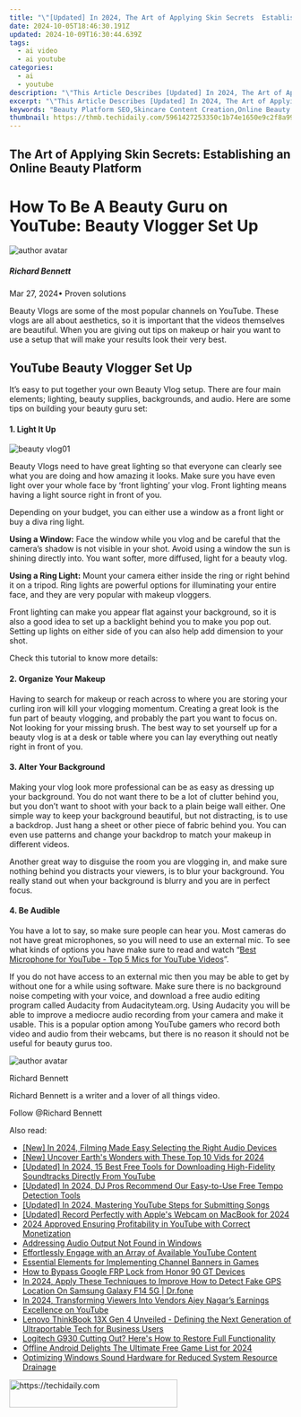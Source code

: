 ```yaml
---
title: "\"[Updated] In 2024, The Art of Applying Skin Secrets  Establishing an Online Beauty Platform\""
date: 2024-10-05T18:46:30.191Z
updated: 2024-10-09T16:30:44.639Z
tags:
  - ai video
  - ai youtube
categories:
  - ai
  - youtube
description: "\"This Article Describes [Updated] In 2024, The Art of Applying Skin Secrets: Establishing an Online Beauty Platform\""
excerpt: "\"This Article Describes [Updated] In 2024, The Art of Applying Skin Secrets: Establishing an Online Beauty Platform\""
keywords: "Beauty Platform SEO,Skincare Content Creation,Online Beauty Tips,Establishing Brand Presence,Secrets for Skincare Success,Digital Skin Care Strategies,Engaging Online Beauty Audience"
thumbnail: https://thmb.techidaily.com/5961427253350c1b74e1650e9c2f8a99858d6dfe3a81786842ed520231401b1b.jpg
---
```


## The Art of Applying Skin Secrets: Establishing an Online Beauty Platform

# How To Be A Beauty Guru on YouTube: Beauty Vlogger Set Up

![author avatar](https://images.wondershare.com/filmora/article-images/richard-bennett.jpg)

##### Richard Bennett

 Mar 27, 2024• Proven solutions

Beauty Vlogs are some of the most popular channels on YouTube. These vlogs are all about aesthetics, so it is important that the videos themselves are beautiful. When you are giving out tips on makeup or hair you want to use a setup that will make your results look their very best.

## YouTube Beauty Vlogger Set Up

It’s easy to put together your own Beauty Vlog setup. There are four main elements; lighting, beauty supplies, backgrounds, and audio. Here are some tips on building your beauty guru set:

#### 1\. Light It Up

![beauty vlog01](https://images.wondershare.com/filmora/article-images/beauty-vlog01.JPG)

Beauty Vlogs need to have great lighting so that everyone can clearly see what you are doing and how amazing it looks. Make sure you have even light over your whole face by ‘front lighting’ your vlog. Front lighting means having a light source right in front of you.

Depending on your budget, you can either use a window as a front light or buy a diva ring light.

**Using a Window:**  Face the window while you vlog and be careful that the camera’s shadow is not visible in your shot. Avoid using a window the sun is shining directly into. You want softer, more diffused, light for a beauty vlog.

**Using a Ring Light:**  Mount your camera either inside the ring or right behind it on a tripod. Ring lights are powerful options for illuminating your entire face, and they are very popular with makeup vloggers.

Front lighting can make you appear flat against your background, so it is also a good idea to set up a backlight behind you to make you pop out. Setting up lights on either side of you can also help add dimension to your shot.

Check this tutorial to know more details:

#### 2\. Organize Your Makeup

Having to search for makeup or reach across to where you are storing your curling iron will kill your vlogging momentum. Creating a great look is the fun part of beauty vlogging, and probably the part you want to focus on. Not looking for your missing brush. The best way to set yourself up for a beauty vlog is at a desk or table where you can lay everything out neatly right in front of you.

#### 3\. Alter Your Background

Making your vlog look more professional can be as easy as dressing up your background. You do not want there to be a lot of clutter behind you, but you don’t want to shoot with your back to a plain beige wall either. One simple way to keep your background beautiful, but not distracting, is to use a backdrop. Just hang a sheet or other piece of fabric behind you. You can even use patterns and change your backdrop to match your makeup in different videos.

Another great way to disguise the room you are vlogging in, and make sure nothing behind you distracts your viewers, is to blur your background. You really stand out when your background is blurry and you are in perfect focus.

#### 4\. Be Audible

You have a lot to say, so make sure people can hear you. Most cameras do not have great microphones, so you will need to use an external mic. To see what kinds of options you have make sure to read and watch “[Best Microphone for YouTube - Top 5 Mics for YouTube Videos](https://tools.techidaily.com/wondershare/filmora/download/)”.

If you do not have access to an external mic then you may be able to get by without one for a while using software. Make sure there is no background noise competing with your voice, and download a free audio editing program called Audacity from Audacityteam.org. Using Audacity you will be able to improve a mediocre audio recording from your camera and make it usable. This is a popular option among YouTube gamers who record both video and audio from their webcams, but there is no reason it should not be useful for beauty gurus too.

![author avatar](https://images.wondershare.com/filmora/article-images/richard-bennett.jpg)

Richard Bennett

Richard Bennett is a writer and a lover of all things video.

Follow @Richard Bennett

<ins class="adsbygoogle"
     style="display:block"
     data-ad-format="autorelaxed"
     data-ad-client="ca-pub-7571918770474297"
     data-ad-slot="1223367746"></ins>

<ins class="adsbygoogle"
     style="display:block"
     data-ad-client="ca-pub-7571918770474297"
     data-ad-slot="8358498916"
     data-ad-format="auto"
     data-full-width-responsive="true"></ins>

<span class="atpl-alsoreadstyle">Also read:</span>
<div><ul>
<li><a href="https://youtube-docs.techidaily.com/n-2024-filming-made-easy-selecting-the-right-audio-devices/"><u>[New] In 2024, Filming Made Easy Selecting the Right Audio Devices</u></a></li>
<li><a href="https://youtube-docs.techidaily.com/ncover-earths-wonders-with-these-top-10-vids-for-2024/"><u>[New] Uncover Earth's Wonders with These Top 10 Vids for 2024</u></a></li>
<li><a href="https://youtube-docs.techidaily.com/ed-in-2024-15-best-free-tools-for-downloading-high-fidelity-soundtracks-directly-from-youtube/"><u>[Updated] In 2024, 15 Best Free Tools for Downloading High-Fidelity Soundtracks Directly From YouTube</u></a></li>
<li><a href="https://fox-helps.techidaily.com/updated-in-2024-dj-pros-recommend-our-easy-to-use-free-tempo-detection-tools/"><u>[Updated] In 2024, DJ Pros Recommend Our Easy-to-Use Free Tempo Detection Tools</u></a></li>
<li><a href="https://youtube-docs.techidaily.com/ed-in-2024-mastering-youtube-steps-for-submitting-songs/"><u>[Updated] In 2024, Mastering YouTube Steps for Submitting Songs</u></a></li>
<li><a href="https://digital-screen-recording.techidaily.com/updated-record-perfectly-with-apples-webcam-on-macbook-for-2024/"><u>[Updated] Record Perfectly with Apple's Webcam on MacBook for 2024</u></a></li>
<li><a href="https://youtube-docs.techidaily.com/approved-ensuring-profitability-in-youtube-with-correct-monetization/"><u>2024 Approved Ensuring Profitability in YouTube with Correct Monetization</u></a></li>
<li><a href="https://win11.techidaily.com/addressing-audio-output-not-found-in-windows/"><u>Addressing Audio Output Not Found in Windows</u></a></li>
<li><a href="https://youtube-docs.techidaily.com/tlessly-engage-with-an-array-of-available-youtube-content/"><u>Effortlessly Engage with an Array of Available YouTube Content</u></a></li>
<li><a href="https://youtube-docs.techidaily.com/tial-elements-for-implementing-channel-banners-in-games/"><u>Essential Elements for Implementing Channel Banners in Games</u></a></li>
<li><a href="https://bypass-frp.techidaily.com/how-to-bypass-google-frp-lock-from-honor-90-gt-devices-by-drfone-android/"><u>How to Bypass Google FRP Lock from Honor 90 GT Devices</u></a></li>
<li><a href="https://change-location.techidaily.com/in-2024-apply-these-techniques-to-improve-how-to-detect-fake-gps-location-on-samsung-galaxy-f14-5g-drfone-by-drfone-virtual-android/"><u>In 2024, Apply These Techniques to Improve How to Detect Fake GPS Location On Samsung Galaxy F14 5G | Dr.fone</u></a></li>
<li><a href="https://youtube-docs.techidaily.com/24-transforming-viewers-into-vendors-ajey-nagars-earnings-excellence-on-youtube/"><u>In 2024, Transforming Viewers Into Vendors Ajey Nagar’s Earnings Excellence on YouTube</u></a></li>
<li><a href="https://some-approaches.techidaily.com/lenovo-thinkbook-13x-gen-4-unveiled-defining-the-next-generation-of-ultraportable-tech-for-business-users/"><u>Lenovo ThinkBook 13X Gen 4 Unveiled - Defining the Next Generation of Ultraportable Tech for Business Users</u></a></li>
<li><a href="https://common-error.techidaily.com/1723209328906-logitech-g930-cutting-out-heres-how-to-restore-full-functionality/"><u>Logitech G930 Cutting Out? Here's How to Restore Full Functionality</u></a></li>
<li><a href="https://screen-sharing-recording.techidaily.com/offline-android-delights-the-ultimate-free-game-list-for-2024/"><u>Offline Android Delights The Ultimate Free Game List for 2024</u></a></li>
<li><a href="https://win-howtos.techidaily.com/optimizing-windows-sound-hardware-for-reduced-system-resource-drainage/"><u>Optimizing Windows Sound Hardware for Reduced System Resource Drainage</u></a></li>
</ul></div>

<!-- affiliate ads begin -->
<a href="https://25home.pxf.io/c/5597632/2148642/16836" target="_top" id="2148642">
  <img src="//a.impactradius-go.com/display-ad/16836-2148642" border="0" alt="https://techidaily.com" width="300" height="50"/>
</a>
<img height="0" width="0" src="https://25home.pxf.io/i/5597632/2148642/16836" style="position:absolute;visibility:hidden;" border="0" />
<!-- affiliate ads end -->

